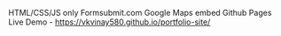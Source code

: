 HTML/CSS/JS only
Formsubmit.com
Google Maps embed
Github Pages
Live Demo - https://vkvinay580.github.io/portfolio-site/
